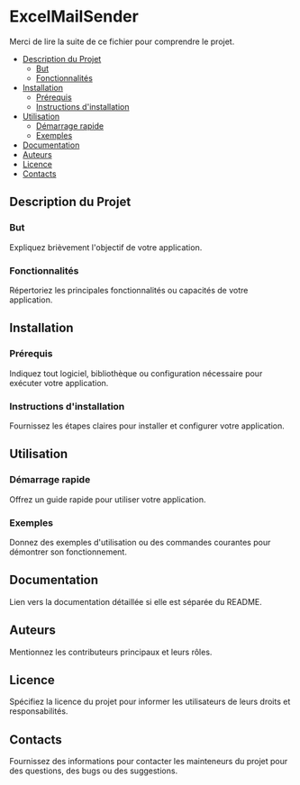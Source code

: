 # ExcelMailSender

Merci de lire la suite de ce fichier pour comprendre le projet.

- [Description du Projet](#description-du-projet)
    - [But](#but)
    - [Fonctionnalités](#fonctionnalités)
- [Installation](#installation)
    - [Prérequis](#prérequis)
    - [Instructions d'installation](#instructions-dinstallation)
- [Utilisation](#utilisation)
    - [Démarrage rapide](#démarrage-rapide)
    - [Exemples](#exemples)
- [Documentation](#documentation)
- [Auteurs](#auteurs)
- [Licence](#licence)
- [Contacts](#contacts)

## Description du Projet

### But

Expliquez brièvement l'objectif de votre application.

### Fonctionnalités

Répertoriez les principales fonctionnalités ou capacités de votre application.

## Installation

### Prérequis

Indiquez tout logiciel, bibliothèque ou configuration nécessaire pour exécuter votre application.

### Instructions d'installation

Fournissez les étapes claires pour installer et configurer votre application.

## Utilisation

### Démarrage rapide

Offrez un guide rapide pour utiliser votre application.

### Exemples

Donnez des exemples d'utilisation ou des commandes courantes pour démontrer son fonctionnement.

## Documentation

Lien vers la documentation détaillée si elle est séparée du README.

## Auteurs

Mentionnez les contributeurs principaux et leurs rôles.

## Licence

Spécifiez la licence du projet pour informer les utilisateurs de leurs droits et responsabilités.

## Contacts

Fournissez des informations pour contacter les mainteneurs du projet pour des questions, des bugs ou des suggestions.
